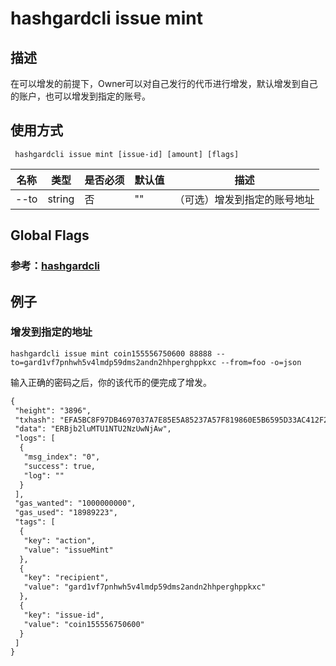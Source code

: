 # hashgardcli issue mint

## 描述
在可以增发的前提下，Owner可以对自己发行的代币进行增发，默认增发到自己的账户，也可以增发到指定的账号。
## 使用方式
```
 hashgardcli issue mint [issue-id] [amount] [flags]
```
| 名称                | 类型     | 是否必须                  | 默认值                      | 描述                                                                                                                                                 |
| -----------------  | -------------------------- | ---------------------------------------------------------------------------------------------------------------------------------------------------- | ---------------------------------------------------------------------------------------------------------------------------------------------------- | ---------------------------------------------------------------------------------------------------------------------------------------------------- |
| --to                  | string | 否 | "" | （可选）增发到指定的账号地址                                                 |

## Global Flags

 ### 参考：[hashgardcli](../README.md)

## 例子
### 增发到指定的地址
```shell
hashgardcli issue mint coin155556750600 88888 --to=gard1vf7pnhwh5v4lmdp59dms2andn2hhperghppkxc --from=foo -o=json
```
输入正确的密码之后，你的该代币的便完成了增发。
```txt
{
 "height": "3896",
 "txhash": "EFA5BC8F97DB4697037A7E85E5A85237A57F819860E5B6595D33AC412F25DEF6",
 "data": "ERBjb2luMTU1NTU2NzUwNjAw",
 "logs": [
  {
   "msg_index": "0",
   "success": true,
   "log": ""
  }
 ],
 "gas_wanted": "1000000000",
 "gas_used": "18989223",
 "tags": [
  {
   "key": "action",
   "value": "issueMint"
  },
  {
   "key": "recipient",
   "value": "gard1vf7pnhwh5v4lmdp59dms2andn2hhperghppkxc"
  },
  {
   "key": "issue-id",
   "value": "coin155556750600"
  }
 ]
}
```
